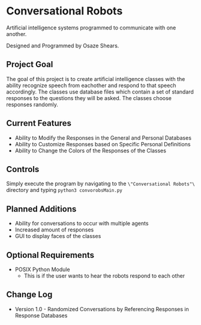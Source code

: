 Conversational Robots
=====================

Artificial intelligence systems programmed to communicate with one another.

Designed and Programmed by Osaze Shears.

Project Goal
------------
The goal of this project is to create artificial intelligence classes with the ability recognize speech from eachother and respond to that speech accordingly. 
The classes use database files which contain a set of standard responses to the questions they will be asked. 
The classes choose responses randomly.


Current Features
----------------
* Ability to Modify the Responses in the General and Personal Databases
* Ability to Customize Responses based on Specific Personal Definitions
* Ability to Change the Colors of the Responses of the Classes
  

Controls
--------
Simply execute the program by navigating to the `\"Conversational Robots"\` directory and typing `python3 convorobsMain.py`


Planned Additions
-----------------
* Ability for conversations to occur with multiple agents
* Increased amount of responses
* GUI to display faces of the classes


Optional Requirements
------------
* POSIX Python Module
  * This is if the user wants to hear the robots respond to each other 


Change Log
----------
* Version 1.0 - Randomized Conversations by Referencing Responses in Response Databases
